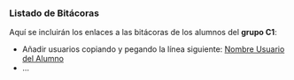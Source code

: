 ### Listado de Bitácoras

Aquí se incluirán los enlaces a las bitácoras de los alumnos del **grupo C1**:

- Añadir usuarios copiando y pegando la línea siguiente: [Nombre Usuario del Alumno](https://github.com/tu-usuario/practicas-ISE)
- ...
